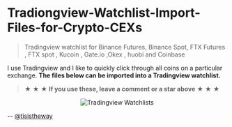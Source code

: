 # Tradiongview-Watchlist-Import-Files-for-Crypto-CEXs

> Tradingview watchlist for Binance Futures, Binance Spot, FTX Futures , FTX spot , Kucoin , Gate.io ,Okex , huobi and Coinbase


I use Tradingview and I like to quickly click through all coins on a particular exchange. **The files below can be imported into a Tradingview watchlist.**

> 	★	★	★ **If you use these, leave a comment or a star above**	★	★	★

<p align="center">
  <img src="https://i.imgur.com/jeZpljC.png" alt="Tradingview Watchlists" />
</p>



-- [@tisistheway](https://twitter.com/tisistheway)
